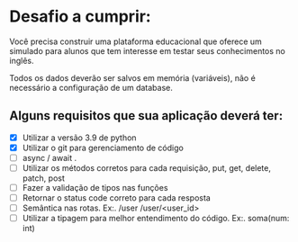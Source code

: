 # Desafio a cumprir:

Você precisa construir uma plataforma educacional que oferece um simulado para alunos que tem interesse em testar seus conhecimentos no inglês.

Todos os dados deverão ser salvos em memória (variáveis), não é necessário a configuração de um database.


## Alguns requisitos que sua aplicação deverá ter:

- [x] Utilizar a versão 3.9 de python
- [x] Utilizar o git para gerenciamento de código
- [ ] async / await .
- [ ] Utilizar os métodos corretos para cada requisição, put, get, delete, patch, post
- [ ] Fazer a validação de tipos nas funções
- [ ] Retornar o status code correto para cada resposta
- [ ] Semântica nas rotas. Ex:. /user /user/<user_id>
- [ ] Utilizar a tipagem para melhor entendimento do código. Ex:. soma(num: int)